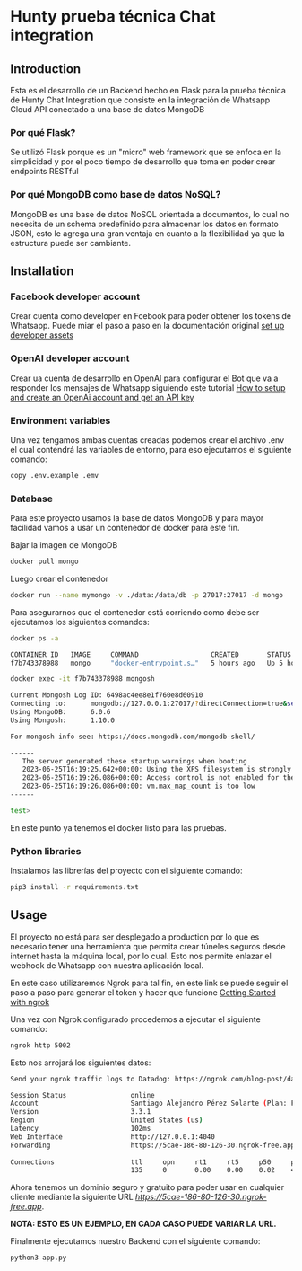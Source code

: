 # Hunty prueba técnica Chat integration

## Introduction

Esta es el desarrollo de un Backend hecho en Flask para la prueba técnica de Hunty Chat Integration que consiste en la integración de Whatsapp Cloud API conectado a una base de datos MongoDB

### Por qué Flask?
Se utilizó Flask porque es un "micro" web framework que se enfoca en la simplicidad y por el poco tiempo de desarrollo que toma en poder crear endpoints RESTful

### Por qué MongoDB como base de datos NoSQL?
MongoDB es una base de datos NoSQL orientada a documentos, lo cual no necesita de un schema predefinido para almacenar los datos en formato JSON, esto le agrega una gran ventaja en cuanto a la flexibilidad ya que la estructura puede ser cambiante.

## Installation

### Facebook developer account
Crear cuenta como developer en Fcebook para poder obtener los tokens de Whatsapp. Puede miar el paso a paso en la documentación original [set up developer assets](https://developers.facebook.com/docs/whatsapp/cloud-api/get-started#set-up-developer-assets)

### OpenAI developer account
Crear ua cuenta de desarrollo en OpenAI para configurar el Bot que va a responder los mensajes de Whatsapp siguiendo este tutorial [How to setup and create an OpenAi account and get an API key](https://promptmuse.com/how-to-create-and-openai-account-and-get-an-api/)

### Environment variables
Una vez tengamos ambas cuentas creadas podemos crear el archivo .env el cual contendrá las variables de entorno, para eso ejecutamos el siguiente comando:

```bash
copy .env.example .emv
```

### Database
Para este proyecto usamos la base de datos MongoDB y para mayor facilidad vamos a usar un contenedor de docker para este fin.

Bajar la imagen de MongoDB
```bash
docker pull mongo
```

Luego crear el contenedor
```bash
docker run --name mymongo -v ./data:/data/db -p 27017:27017 -d mongo
```

Para asegurarnos que el contenedor está corriendo como debe ser ejecutamos los siguientes comandos:

```bash
docker ps -a

CONTAINER ID   IMAGE     COMMAND                  CREATED       STATUS       PORTS                      NAMES
f7b743378988   mongo     "docker-entrypoint.s…"   5 hours ago   Up 5 hours   0.0.0.0:27017->27017/tcp   mymongo

docker exec -it f7b743378988 mongosh

Current Mongosh Log ID:	6498ac4ee8e1f760e8d60910
Connecting to:		mongodb://127.0.0.1:27017/?directConnection=true&serverSelectionTimeoutMS=2000&appName=mongosh+1.10.0
Using MongoDB:		6.0.6
Using Mongosh:		1.10.0

For mongosh info see: https://docs.mongodb.com/mongodb-shell/

------
   The server generated these startup warnings when booting
   2023-06-25T16:19:25.642+00:00: Using the XFS filesystem is strongly recommended with the WiredTiger storage engine. See http://dochub.mongodb.org/core/prodnotes-filesystem
   2023-06-25T16:19:26.086+00:00: Access control is not enabled for the database. Read and write access to data and configuration is unrestricted
   2023-06-25T16:19:26.086+00:00: vm.max_map_count is too low
------

test>

```

En este punto ya tenemos el docker listo para las pruebas.

### Python libraries

Instalamos las librerías del proyecto con el siguiente comando:

```bash
pip3 install -r requirements.txt
```

## Usage

El proyecto no está para ser desplegado a production por lo que es necesario tener una herramienta que permita crear túneles seguros desde internet hasta la máquina local, por lo cual. Esto nos permite enlazar el webhook de Whatsapp con nuestra aplicación local.

En este caso utilizaremos Ngrok para tal fin, en este link se puede seguir el paso a paso para generar el token y hacer que funcione [Getting Started with ngrok
](https://ngrok.com/docs/getting-started/)

Una vez con Ngrok configurado procedemos a ejecutar el siguiente comando:

```bash
ngrok http 5002
```

Esto nos arrojará los siguientes datos:

```bash
Send your ngrok traffic logs to Datadog: https://ngrok.com/blog-post/datadog-logs

Session Status                online                                                                                                                                      
Account                       Santiago Alejandro Pérez Solarte (Plan: Free)                                                                                                
Version                       3.3.1
Region                        United States (us)
Latency                       102ms
Web Interface                 http://127.0.0.1:4040
Forwarding                    https://5cae-186-80-126-30.ngrok-free.app -> http://localhost:5002
                               
Connections                   ttl     opn     rt1     rt5     p50     p90                                                                                                                                                                                     
                              135     0       0.00    0.00    0.02    4.20  
```

Ahora tenemos un dominio seguro y gratuito para poder usar en cualquier cliente mediante la siguiente URL *https://5cae-186-80-126-30.ngrok-free.app*.

**NOTA: ESTO ES UN EJEMPLO, EN CADA CASO PUEDE VARIAR LA URL.**

Finalmente ejecutamos nuestro Backend con el siguiente comando:

```bash
python3 app.py
```
